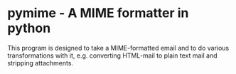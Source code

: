 pymime - A MIME formatter in python
===================================

This program is designed to take a MIME-formatted email and to do various transformations with it, e.g.
converting HTML-mail to plain text mail and stripping attachments.